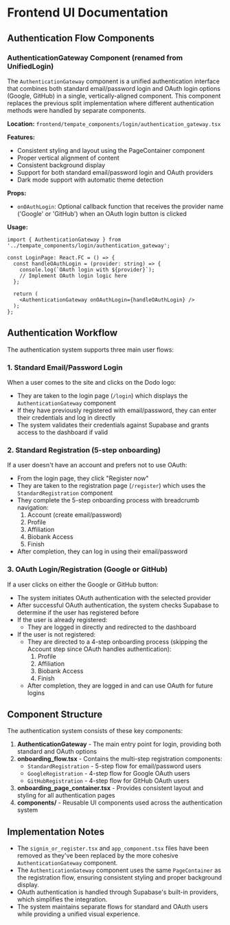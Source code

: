 # Frontend UI Documentation

## Authentication Flow Components

### AuthenticationGateway Component (renamed from UnifiedLogin)

The `AuthenticationGateway` component is a unified authentication interface that combines both standard email/password login and OAuth login options (Google, GitHub) in a single, vertically-aligned component. This component replaces the previous split implementation where different authentication methods were handled by separate components.

**Location:** `frontend/tempate_components/login/authentication_gateway.tsx`

**Features:**
- Consistent styling and layout using the PageContainer component
- Proper vertical alignment of content
- Consistent background display
- Support for both standard email/password login and OAuth providers
- Dark mode support with automatic theme detection

**Props:**
- `onOAuthLogin`: Optional callback function that receives the provider name ('Google' or 'GitHub') when an OAuth login button is clicked

**Usage:**
```tsx
import { AuthenticationGateway } from '../tempate_components/login/authentication_gateway';

const LoginPage: React.FC = () => {
  const handleOAuthLogin = (provider: string) => {
    console.log(`OAuth login with ${provider}`);
    // Implement OAuth login logic here
  };

  return (
    <AuthenticationGateway onOAuthLogin={handleOAuthLogin} />
  );
};
```

## Authentication Workflow

The authentication system supports three main user flows:

### 1. Standard Email/Password Login

When a user comes to the site and clicks on the Dodo logo:
- They are taken to the login page (`/login`) which displays the `AuthenticationGateway` component
- If they have previously registered with email/password, they can enter their credentials and log in directly
- The system validates their credentials against Supabase and grants access to the dashboard if valid

### 2. Standard Registration (5-step onboarding)

If a user doesn't have an account and prefers not to use OAuth:
- From the login page, they click "Register now"
- They are taken to the registration page (`/register`) which uses the `StandardRegistration` component
- They complete the 5-step onboarding process with breadcrumb navigation:
  1. Account (create email/password)
  2. Profile
  3. Affiliation
  4. Biobank Access
  5. Finish
- After completion, they can log in using their email/password

### 3. OAuth Login/Registration (Google or GitHub)

If a user clicks on either the Google or GitHub button:
- The system initiates OAuth authentication with the selected provider
- After successful OAuth authentication, the system checks Supabase to determine if the user has registered before
- If the user is already registered:
  - They are logged in directly and redirected to the dashboard
- If the user is not registered:
  - They are directed to a 4-step onboarding process (skipping the Account step since OAuth handles authentication):
    1. Profile
    2. Affiliation
    3. Biobank Access
    4. Finish
  - After completion, they are logged in and can use OAuth for future logins

## Component Structure

The authentication system consists of these key components:

1. **AuthenticationGateway** - The main entry point for login, providing both standard and OAuth options
2. **onboarding_flow.tsx** - Contains the multi-step registration components:
   - `StandardRegistration` - 5-step flow for email/password users
   - `GoogleRegistration` - 4-step flow for Google OAuth users
   - `GitHubRegistration` - 4-step flow for GitHub OAuth users
3. **onboarding_page_container.tsx** - Provides consistent layout and styling for all authentication pages
4. **components/** - Reusable UI components used across the authentication system

## Implementation Notes

- The `signin_or_register.tsx` and `app_component.tsx` files have been removed as they've been replaced by the more cohesive `AuthenticationGateway` component.
- The `AuthenticationGateway` component uses the same `PageContainer` as the registration flow, ensuring consistent styling and proper background display.
- OAuth authentication is handled through Supabase's built-in providers, which simplifies the integration.
- The system maintains separate flows for standard and OAuth users while providing a unified visual experience.